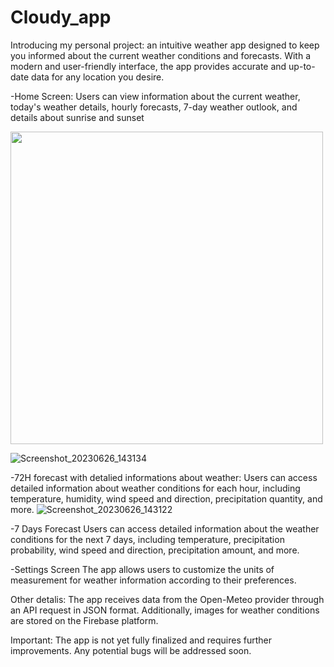 
# Cloudy_app
Introducing my personal project: an intuitive weather app designed to keep you informed about the current weather conditions and forecasts. With a modern and user-friendly interface, the app provides accurate and up-to-date data for any location you desire.



-Home Screen:
Users can view information about the current weather, today's weather details, hourly forecasts, 7-day weather outlook, and details about sunrise and sunset

<img src="[https://firebasestorage.googleapis.com/v0/b/fir-auth-9b400.appspot.com/o/uploads%2FScreenshot%202023-05-19%20154156.png?alt=media&token=d2959002-a7cd-4838-be7f-804bc51fb0b0&_gl=1*16lflyo*_ga*MTI2OTMwMDgzMi4xNjg3NzU5ODk1*_ga_CW55HF8NVT*MTY5OTA5Njc3MS4yOC4xLjE2OTkwOTY4NjUuNjAuMC4w](https://firebasestorage.googleapis.com/v0/b/cloudy-app-63db4.appspot.com/o/github%20images%2FScreenshot_20231104_131222.png?alt=media&token=8b12579b-843e-4a8a-86a1-f99efda33cd9&_gl=1*1ge8i8g*_ga*MTI2OTMwMDgzMi4xNjg3NzU5ODk1*_ga_CW55HF8NVT*MTY5OTA5Njc3MS4yOC4xLjE2OTkwOTc4NjEuMzMuMC4w)" width="500"/>

![Screenshot_20230626_143134](https://github.com/david200107/cloudy_app/assets/137782051/1f6ac5c1-612b-4d23-86c0-d04befd14d37)


-72H forecast with detalied informations about weather:
 Users can access detailed information about weather conditions for each hour, including temperature, humidity, wind speed and direction, precipitation quantity, and more.
![Screenshot_20230626_143122](https://github.com/david200107/cloudy_app/assets/137782051/bb77d72a-c8f0-4c5f-8eff-92358708d4b4)

-7 Days Forecast
Users can access detailed information about the weather conditions for the next 7 days, including temperature, precipitation probability, wind speed and direction, precipitation amount, and more.

-Settings Screen
The app allows users to customize the units of measurement for weather information according to their preferences.

Other detalis:
The app receives data from the Open-Meteo provider through an API request in JSON format. 
Additionally, images for weather conditions are stored on the Firebase platform.

Important: The app is not yet fully finalized and requires further improvements. Any potential bugs will be addressed soon.
